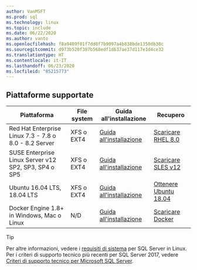 ```yaml
---
author: VanMSFT
ms.prod: sql
ms.technology: linux
ms.topic: include
ms.date: 06/22/2020
ms.author: vanto
ms.openlocfilehash: f8a9409f01f7dd8f7b9097a4b838bde1350db30c
ms.sourcegitcommit: d973b520f387b568edf1d637ae37d117e1d4ce32
ms.translationtype: HT
ms.contentlocale: it-IT
ms.lasthandoff: 06/23/2020
ms.locfileid: "85215773"
---
```

## <a name="supported-platforms"></a>Piattaforme supportate

| Piattaforma | File system | Guida all'installazione | Recupero |
|-----|-----|-----|-----|
| Red Hat Enterprise Linux 7.3 - 7.8 o 8.0 - 8.2 Server | XFS o EXT4 | [Guida all'installazione](../linux/quickstart-install-connect-red-hat.md) | [Scaricare RHEL 8.0](https://access.redhat.com/products/red-hat-enterprise-linux/evaluation) |
| SUSE Enterprise Linux Server v12 SP2, SP3, SP4 o SP5 | XFS o EXT4 | [Guida all'installazione](../linux/quickstart-install-connect-suse.md) | [Scaricare SLES v12](https://www.suse.com/products/server) |
| Ubuntu 16.04 LTS, 18.04 LTS | XFS o EXT4 | [Guida all'installazione](../linux/quickstart-install-connect-ubuntu.md) | [Ottenere Ubuntu 18.04](http://releases.ubuntu.com/bionic/) |
| Docker Engine 1.8+ in Windows, Mac o Linux | N/D | [Guida all'installazione](../linux/quickstart-install-connect-docker.md) | [Scaricare Docker](https://www.docker.com/get-started) |

> [!TIP]
> Per altre informazioni, vedere i [requisiti di sistema](../linux/sql-server-linux-setup.md#system) per SQL Server in Linux. Per i criteri di supporto tecnico più recenti per SQL Server 2017, vedere [Criteri di supporto tecnico per Microsoft SQL Server](https://support.microsoft.com/help/4047326/support-policy-for-microsoft-sql-server).